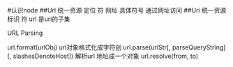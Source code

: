 
#认识node
##Url
统一资源 定位 符
网址 具体符号 通过网址访问
##Uri
统一资源 标识 符
url 是uri的子集

URL Parsing

url.format(urlObj)   url对象格式化成字符创
url.parse(urlStr[, parseQueryString][, slashesDenoteHost])  解析url 地址成一个对象
url.resolve(from, to)
